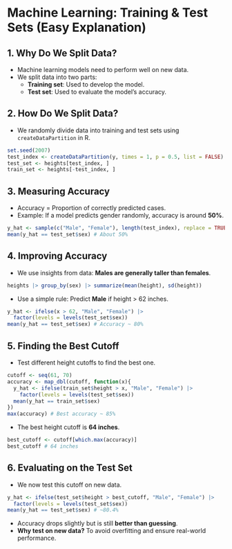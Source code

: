 # Machine Learning: Training & Test Sets (Easy Explanation)

## 1. Why Do We Split Data?
- Machine learning models need to perform well on new data.
- We split data into two parts:
  - **Training set**: Used to develop the model.
  - **Test set**: Used to evaluate the model’s accuracy.

## 2. How Do We Split Data?
- We randomly divide data into training and test sets using `createDataPartition` in R.

```r
set.seed(2007)
test_index <- createDataPartition(y, times = 1, p = 0.5, list = FALSE)
test_set <- heights[test_index, ]
train_set <- heights[-test_index, ]
```

## 3. Measuring Accuracy
- Accuracy = Proportion of correctly predicted cases.
- Example: If a model predicts gender randomly, accuracy is around **50%**.

```r
y_hat <- sample(c("Male", "Female"), length(test_index), replace = TRUE)
mean(y_hat == test_set$sex) # About 50%
```

## 4. Improving Accuracy
- We use insights from data: **Males are generally taller than females**.

```r
heights |> group_by(sex) |> summarize(mean(height), sd(height))
```
- Use a simple rule: Predict **Male** if height > 62 inches.

```r
y_hat <- ifelse(x > 62, "Male", "Female") |> 
  factor(levels = levels(test_set$sex))
mean(y_hat == test_set$sex) # Accuracy ~ 80%
```

## 5. Finding the Best Cutoff
- Test different height cutoffs to find the best one.

```r
cutoff <- seq(61, 70)
accuracy <- map_dbl(cutoff, function(x){
  y_hat <- ifelse(train_set$height > x, "Male", "Female") |> 
    factor(levels = levels(test_set$sex))
  mean(y_hat == train_set$sex)
})
max(accuracy) # Best accuracy ~ 85%
```

- The best height cutoff is **64 inches**.

```r
best_cutoff <- cutoff[which.max(accuracy)]
best_cutoff # 64 inches
```

## 6. Evaluating on the Test Set
- We now test this cutoff on new data.

```r
y_hat <- ifelse(test_set$height > best_cutoff, "Male", "Female") |> 
  factor(levels = levels(test_set$sex))
mean(y_hat == test_set$sex) # ~80.4%
```

- Accuracy drops slightly but is still **better than guessing**.
- **Why test on new data?** To avoid overfitting and ensure real-world performance.
